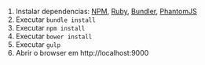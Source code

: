 1. Instalar dependencias: [NPM](http://npmjs.org), [Ruby](https://www.ruby-lang.org/en/), [Bundler](http://bundler.io/), [PhantomJS](http://phantomjs.org/download.html)
2. Executar `bundle install`
3. Executar `npm install`
4. Executar `bower install`
5. Executar `gulp`
6. Abrir o browser em http://localhost:9000